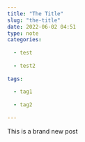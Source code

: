 ```yaml
---
title: "The Title"
slug: "the-title"
date: 2022-06-02 04:51
type: note
categories:
  
  - test
  
  - test2
  
tags:
  
  - tag1
  
  - tag2
  
---
```



This is a brand new post
